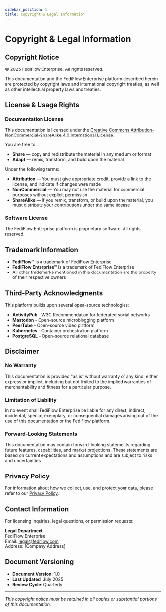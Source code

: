 ```yaml
---
sidebar_position: 1
title: Copyright & Legal Information
---
```


# Copyright & Legal Information

## Copyright Notice

© 2025 FediFlow Enterprise. All rights reserved.

This documentation and the FediFlow Enterprise platform described herein are protected by copyright laws and international copyright treaties, as well as other intellectual property laws and treaties.

## License & Usage Rights

### Documentation License
This documentation is licensed under the [Creative Commons Attribution-NonCommercial-ShareAlike 4.0 International License](https://creativecommons.org/licenses/by-nc-sa/4.0/).

You are free to:
- **Share** — copy and redistribute the material in any medium or format
- **Adapt** — remix, transform, and build upon the material

Under the following terms:
- **Attribution** — You must give appropriate credit, provide a link to the license, and indicate if changes were made
- **NonCommercial** — You may not use the material for commercial purposes without explicit permission
- **ShareAlike** — If you remix, transform, or build upon the material, you must distribute your contributions under the same license

### Software License
The FediFlow Enterprise platform is proprietary software. All rights reserved.

## Trademark Information

- **FediFlow™** is a trademark of FediFlow Enterprise
- **FediFlow Enterprise™** is a trademark of FediFlow Enterprise
- All other trademarks mentioned in this documentation are the property of their respective owners

## Third-Party Acknowledgments

This platform builds upon several open-source technologies:
- **ActivityPub** - W3C Recommendation for federated social networks
- **Mastodon** - Open-source microblogging platform
- **PeerTube** - Open-source video platform
- **Kubernetes** - Container orchestration platform
- **PostgreSQL** - Open-source relational database

## Disclaimer

### No Warranty
This documentation is provided "as is" without warranty of any kind, either express or implied, including but not limited to the implied warranties of merchantability and fitness for a particular purpose.

### Limitation of Liability
In no event shall FediFlow Enterprise be liable for any direct, indirect, incidental, special, exemplary, or consequential damages arising out of the use of this documentation or the FediFlow platform.

### Forward-Looking Statements
This documentation may contain forward-looking statements regarding future features, capabilities, and market projections. These statements are based on current expectations and assumptions and are subject to risks and uncertainties.

## Privacy Policy

For information about how we collect, use, and protect your data, please refer to our [Privacy Policy](https://fediflow.com/privacy).

## Contact Information

For licensing inquiries, legal questions, or permission requests:

**Legal Department**  
FediFlow Enterprise  
Email: legal@fediflow.com  
Address: [Company Address]

## Document Versioning

- **Document Version**: 1.0
- **Last Updated**: July 2025
- **Review Cycle**: Quarterly

---

*This copyright notice must be retained in all copies or substantial portions of this documentation.*
